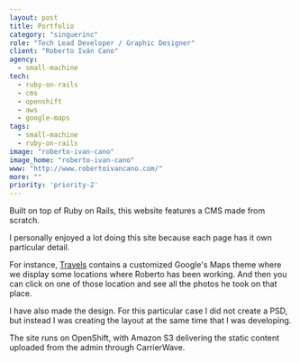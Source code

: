 ```yaml
---
layout: post
title: Portfolio
category: "singuerinc"
role: "Tech Lead Developer / Graphic Designer"
client: "Roberto Iván Cano"
agency:
  - small-machine
tech:
  - ruby-on-rails
  - cms
  - openshift
  - aws
  - google-maps
tags:
  - small-machine
  - ruby-on-rails
image: "roberto-ivan-cano"
image_home: "roberto-ivan-cano"
www: "http://www.robertoivancano.com/"
more: ""
priority: 'priority-2'
---
```


Built on top of Ruby on Rails, this website features a CMS made from scratch.

I personally enjoyed a lot doing this site because each page has it own particular detail.

For instance, <a href="http://www.robertoivancano.com/en/travels" target="_blank">Travels</a> contains a customized Google's Maps theme where we display some locations where Roberto has been working. And then you can click on one of those location and see all the photos he took on that place. 

I have also made the design. For this particular case I did not create a PSD, but instead I was creating the layout at the same time that I was developing.  

The site runs on OpenShift, with Amazon S3 delivering the static content uploaded from the admin through CarrierWave.
